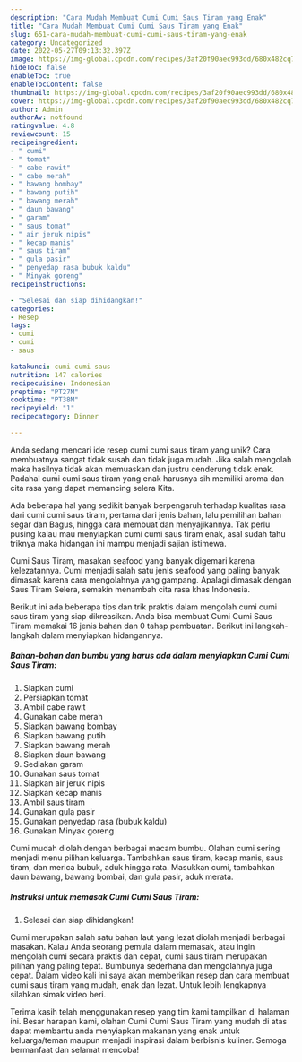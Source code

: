 ```yaml
---
description: "Cara Mudah Membuat Cumi Cumi Saus Tiram yang Enak"
title: "Cara Mudah Membuat Cumi Cumi Saus Tiram yang Enak"
slug: 651-cara-mudah-membuat-cumi-cumi-saus-tiram-yang-enak
category: Uncategorized
date: 2022-05-27T09:13:32.397Z
image: https://img-global.cpcdn.com/recipes/3af20f90aec993dd/680x482cq70/cumi-cumi-saus-tiram-foto-resep-utama.jpg
hideToc: false
enableToc: true
enableTocContent: false
thumbnail: https://img-global.cpcdn.com/recipes/3af20f90aec993dd/680x482cq70/cumi-cumi-saus-tiram-foto-resep-utama.jpg
cover: https://img-global.cpcdn.com/recipes/3af20f90aec993dd/680x482cq70/cumi-cumi-saus-tiram-foto-resep-utama.jpg
author: Admin
authorAv: notfound
ratingvalue: 4.8
reviewcount: 15
recipeingredient:
- " cumi"
- " tomat"
- " cabe rawit"
- " cabe merah"
- " bawang bombay"
- " bawang putih"
- " bawang merah"
- " daun bawang"
- " garam"
- " saus tomat"
- " air jeruk nipis"
- " kecap manis"
- " saus tiram"
- " gula pasir"
- " penyedap rasa bubuk kaldu"
- " Minyak goreng"
recipeinstructions:

- "Selesai dan siap dihidangkan!"
categories:
- Resep
tags:
- cumi
- cumi
- saus

katakunci: cumi cumi saus 
nutrition: 147 calories
recipecuisine: Indonesian
preptime: "PT27M"
cooktime: "PT38M"
recipeyield: "1"
recipecategory: Dinner

---
```





Anda sedang mencari ide resep cumi cumi saus tiram yang unik? Cara membuatnya sangat tidak susah dan tidak juga mudah. Jika salah mengolah maka hasilnya tidak akan memuaskan dan justru cenderung tidak enak. Padahal cumi cumi saus tiram yang enak harusnya sih memiliki aroma dan cita rasa yang dapat memancing selera Kita.





Ada beberapa hal yang sedikit banyak berpengaruh terhadap kualitas rasa dari cumi cumi saus tiram, pertama dari jenis bahan, lalu pemilihan bahan segar dan Bagus, hingga cara membuat dan menyajikannya. Tak perlu pusing kalau mau menyiapkan cumi cumi saus tiram enak,      asal sudah tahu triknya maka hidangan ini mampu menjadi sajian istimewa.














Cumi Saus Tiram, masakan seafood yang banyak digemari karena kelezatannya. Cumi menjadi salah satu jenis seafood yang paling banyak dimasak karena cara mengolahnya yang gampang. Apalagi dimasak dengan Saus Tiram Selera, semakin menambah cita rasa khas Indonesia.






Berikut ini ada beberapa tips dan trik praktis dalam mengolah cumi cumi saus tiram yang siap dikreasikan. Anda bisa membuat Cumi Cumi Saus Tiram memakai 16 jenis bahan dan 0 tahap pembuatan. Berikut ini langkah-langkah dalam menyiapkan hidangannya.

<!--inarticleads1-->

##### Bahan-bahan dan bumbu yang harus ada dalam menyiapkan Cumi Cumi Saus Tiram:

1. Siapkan  cumi
1. Persiapkan  tomat
1. Ambil  cabe rawit
1. Gunakan  cabe merah
1. Siapkan  bawang bombay
1. Siapkan  bawang putih
1. Siapkan  bawang merah
1. Siapkan  daun bawang
1. Sediakan  garam
1. Gunakan  saus tomat
1. Siapkan  air jeruk nipis
1. Siapkan  kecap manis
1. Ambil  saus tiram
1. Gunakan  gula pasir
1. Gunakan  penyedap rasa (bubuk kaldu)
1. Gunakan  Minyak goreng


Cumi mudah diolah dengan berbagai macam bumbu. Olahan cumi sering menjadi menu pilihan keluarga. Tambahkan saus tiram, kecap manis, saus tiram, dan merica bubuk, aduk hingga rata. Masukkan cumi, tambahkan daun bawang, bawang bombai, dan gula pasir, aduk merata. 

<!--inarticleads2-->

##### Instruksi untuk memasak Cumi Cumi Saus Tiram:


1. Selesai dan siap dihidangkan!

Cumi merupakan salah satu bahan laut yang lezat diolah menjadi berbagai masakan. Kalau Anda seorang pemula dalam memasak, atau ingin mengolah cumi secara praktis dan cepat, cumi saus tiram merupakan pilihan yang paling tepat. Bumbunya sederhana dan mengolahnya juga cepat. Dalam video kali ini saya akan memberikan resep dan cara membuat cumi saus tiram yang mudah, enak dan lezat. Untuk lebih lengkapnya silahkan simak video beri. 

Terima kasih telah menggunakan resep yang tim kami tampilkan di halaman ini. Besar harapan kami, olahan Cumi Cumi Saus Tiram yang mudah di atas dapat membantu anda menyiapkan makanan yang enak untuk keluarga/teman maupun menjadi inspirasi dalam berbisnis kuliner. Semoga bermanfaat dan selamat mencoba!
